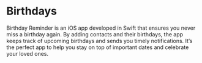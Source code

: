 # Birthdays
Birthday Reminder is an iOS app developed in Swift that ensures you never miss a birthday again. By adding contacts and their birthdays, the app keeps track of upcoming birthdays and sends you timely notifications. It’s the perfect app to help you stay on top of important dates and celebrate your loved ones.
